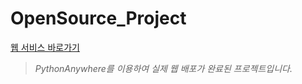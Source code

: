 # OpenSource_Project


[웹 서비스 바로가기](https://junhotg.pythonanywhere.com)
> *PythonAnywhere를 이용하여 실제 웹 배포가 완료된 프로젝트입니다.*
